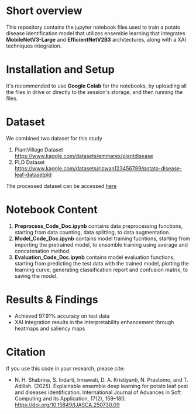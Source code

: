 # Short overview
This repository contains the jupyter notebook files used to train a potato disease identification model that utilizes ensemble learning that integrates <b>MobileNetV3-Large</b> and <b>EfficientNetV2B3</b> architectures, along with a XAI techniques integration.

# Installation and Setup
It's recommended to use <b>Google Colab</b> for the notebooks, by uploading all the files in drive or directly to the session's storage, and then running the files.

# Dataset
We combined two dataset for this study
1. PlantVillage Dataset https://www.kaggle.com/datasets/emmarex/plantdisease
2. PLD Dataset https://www.kaggle.com/datasets/rizwan123456789/potato-disease-leaf-datasetpld

The processed dataset can be accessed <a href='https://drive.google.com/drive/folders/1reumclYY0jaqsK8AF7c15ozsIDvVmINJ'>here</a>

# Notebook Content
1. <b>Preprocess_Code_Doc.ipynb</b> contains data preprocessing functions, starting from data counting, data splitting, to data augmentation.
2. <b>Model_Code_Doc.ipynb</b> contains model training fucntions, starting from importing the pretrained model, to ensemble training using average and concatenation method.
3. <b>Evaluation_Code_Doc.ipynb</b> contains model evaluation functions, starting from predicting the test data with the trained model, plotting the learning curve, generating classification report and confusion matrix, to saving the model.

# Results & Findings
* Achieved 97.91% accuracy on test data
* XAI integration results in the interpretability enhancement through heatmaps and saliency maps

# Citation
If you use this code in your research, please cite:
* N. H. Shabrina, S. Indarti, Irmawati, D. A. Kristiyanti, N. Prastomo, and T. Adillah. (2025). Explainable ensemble deep learning for potato leaf pest and diseases identification. International Journal of Advances in Soft Computing and its Application, 17(2), 159–180. https://doi.org/10.15849/IJASCA.250730.09
